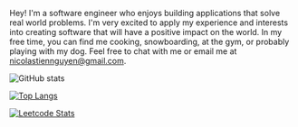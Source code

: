 Hey! I'm a software engineer who enjoys building applications that solve real world problems. I'm very excited to apply my experience and interests into creating software that will have a positive impact on the world. In my free time, you can find me cooking, snowboarding, at the gym, or probably playing with my dog. Feel free to chat with me or email me at nicolastiennguyen@gmail.com.



![GitHub stats](https://github-readme-stats.vercel.app/api?username=nicolastiennguyen&show_icons=true&theme=dark)

[![Top Langs](https://github-readme-stats.vercel.app/api/top-langs/?username=nicolastiennguyen&layout=compact&theme=dark)](https://github.com/nicolastiennguyen/github-readme-stats)

[![Leetcode Stats](https://leetcard.jacoblin.cool/nicolastiennguyen?ext=activity)](https://leetcode.com/nicolastiennguyen)
<!---
-->
